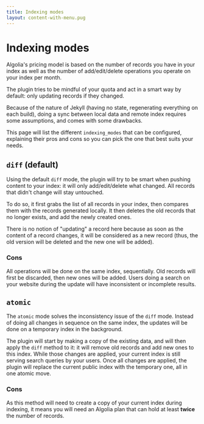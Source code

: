 ```yaml
---
title: Indexing modes
layout: content-with-menu.pug
---
```


# Indexing modes

Algolia's pricing model is based on the number of records you have in your index
as well as the number of add/edit/delete operations you operate on your index
per month.

The plugin tries to be mindful of your quota and act in a smart way by
default: only updating records if they changed.

Because of the nature of Jekyll (having no state, regenerating everything on
each build), doing a sync between local data and remote index requires some
assumptions, and comes with some drawbacks.

This page will list the different `indexing_modes` that can be configured,
explaining their pros and cons so you can pick the one that best suits your
needs.

## `diff` (default)

Using the default `diff` mode, the plugin will try to be smart when pushing
content to your index: it will only add/edit/delete what changed. All
records that didn't change will stay untouched.

To do so, it first grabs the list of all records in your index, then compares
them with the records generated locally. It then deletes the old records that no
longer exists, and add the newly created ones. 

There is no notion of "updating" a record here because as soon as the content of
a record changes, it will be considered as a new record (thus, the old version
will be deleted and the new one will be added).

### Cons

All operations will be done on the same index, sequentially. Old records will
first be discarded, then new ones will be added. Users doing a search on your
website during the update will have inconsistent or incomplete results.

## `atomic`

The `atomic` mode solves the inconsistency issue of the `diff` mode. Instead of
doing all changes in sequence on the same index, the updates will be done on
a temporary index in the background.

The plugin will start by making a copy of the existing data, and will then apply
the `diff` method to it: it will remove old records and add new ones to this
index. While those changes are applied, your current index is still serving
search queries by your users. Once all changes are applied, the plugin will
replace the current public index with the temporary one, all in one atomic move.

### Cons

As this method will need to create a copy of your current index during indexing,
it means you will need an Algolia plan that can hold at least **twice** the
number of records.
